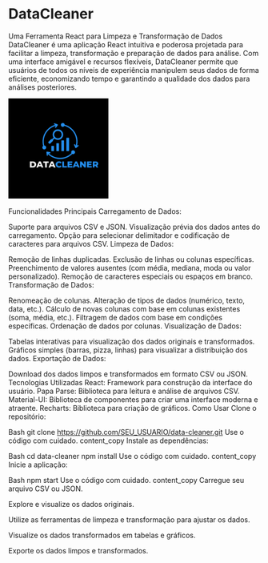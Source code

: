 
# DataCleaner
Uma Ferramenta React para Limpeza e Transformação de Dados
DataCleaner é uma aplicação React intuitiva e poderosa projetada para facilitar a limpeza, transformação e preparação de dados para análise. Com uma interface amigável e recursos flexíveis, DataCleaner permite que usuários de todos os níveis de experiência manipulem seus dados de forma eficiente, economizando tempo e garantindo a qualidade dos dados para análises posteriores.


<img src="./data-cleaner/img/1.png" alt="datacleaner" width="200"/>




Funcionalidades Principais
Carregamento de Dados:

Suporte para arquivos CSV e JSON.
Visualização prévia dos dados antes do carregamento.
Opção para selecionar delimitador e codificação de caracteres para arquivos CSV.
Limpeza de Dados:

Remoção de linhas duplicadas.
Exclusão de linhas ou colunas específicas.
Preenchimento de valores ausentes (com média, mediana, moda ou valor personalizado).
Remoção de caracteres especiais ou espaços em branco.
Transformação de Dados:

Renomeação de colunas.
Alteração de tipos de dados (numérico, texto, data, etc.).
Cálculo de novas colunas com base em colunas existentes (soma, média, etc.).
Filtragem de dados com base em condições específicas.
Ordenação de dados por colunas.
Visualização de Dados:

Tabelas interativas para visualização dos dados originais e transformados.
Gráficos simples (barras, pizza, linhas) para visualizar a distribuição dos dados.
Exportação de Dados:

Download dos dados limpos e transformados em formato CSV ou JSON.
Tecnologias Utilizadas
React: Framework para construção da interface do usuário.
Papa Parse: Biblioteca para leitura e análise de arquivos CSV.
Material-UI: Biblioteca de componentes para criar uma interface moderna e atraente.
Recharts: Biblioteca para criação de gráficos.
Como Usar
Clone o repositório:

Bash
git clone https://github.com/SEU_USUARIO/data-cleaner.git
Use o código com cuidado.
content_copy
Instale as dependências:

Bash
cd data-cleaner
npm install
Use o código com cuidado.
content_copy
Inicie a aplicação:

Bash
npm start
Use o código com cuidado.
content_copy
Carregue seu arquivo CSV ou JSON.

Explore e visualize os dados originais.

Utilize as ferramentas de limpeza e transformação para ajustar os dados.

Visualize os dados transformados em tabelas e gráficos.

Exporte os dados limpos e transformados.